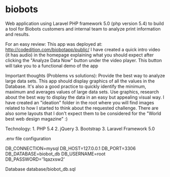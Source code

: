 # biobots
Web application using Laravel PHP framework 5.0 (php version 5.4) to build a tool for Biobots customers and internal team to analyze print information and results.

For an easy review: This app was deployed at: http://codedition.com/biobotapp/public/ I have created a quick intro video (it has audio) in the homepage explaining what you should expect after clicking the "Analyze Data Now" button under the video player. This button will take you to a functional demo of the app

Important thoughts (Problems vs solutions): Provide the best way to analyze large data sets. This app should display graphics of all the values in the Database. It's also a good practice to quickly identify the minimum, maximum and averages values of large data sets. Use graphics, research about the best way to display the data in an easy but appealing visual way. I have created an "ideation" folder in the root where you will find images related to how I started to think about the requested challenge. There are also some layouts that I don't expect them to be considered for the "World best web design magazine" :)

Technology: 1. PHP 5.4 2. jQuery 3. Bootstrap 3. Laravel Framework 5.0

.env file configuration

DB_CONNECTION=mysql 
DB_HOST=127.0.0.1 
DB_PORT=3306 
DB_DATABASE=biobot_db 
DB_USERNAME=root 
DB_PASSWORD='1qazxsw2'

Database database/biobot_db.sql

